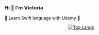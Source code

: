 


### Hi 👋 I'm Victoria 



🔭 Learn Swift language with Udemy 🌱

<p align="center"> 
<div align="center">
    
[![Top Langs](https://github-readme-stats.vercel.app/api/top-langs/?username=nasoviva&layout=compact&hide=Objective-c)](https://github.com/nasoviva/github-readme-stats)
